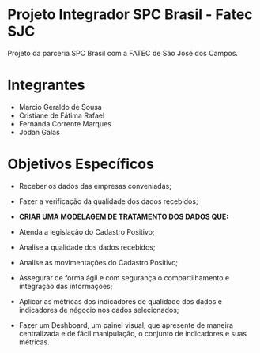 # Projeto Integrador SPC Brasil - Fatec SJC
Projeto da parceria SPC Brasil com a FATEC de São José dos Campos. 

# Integrantes 
* Marcio Geraldo de Sousa
* Cristiane de Fátima Rafael
* Fernanda Corrente Marques 
* Jodan Galas 

# Objetivos Específicos 

* Receber os dados das empresas conveniadas;

* Fazer a verificação da qualidade dos dados recebidos;

* **CRIAR UMA MODELAGEM DE TRATAMENTO DOS DADOS QUE:**

* Atenda a legislação do Cadastro Positivo;

* Analise a qualidade dos dados recebidos;

* Analise as movimentações do Cadastro Positivo;
 
* Assegurar de forma ágil e com segurança o compartilhamento e integração das informações;

* Aplicar as métricas dos indicadores de qualidade dos dados e indicadores de négocio nos dados selecionados;

* Fazer um Deshboard, um painel visual, que apresente de maneira centralizada e de fácil manipulação,
o conjunto de indicadores e suas métricas.


